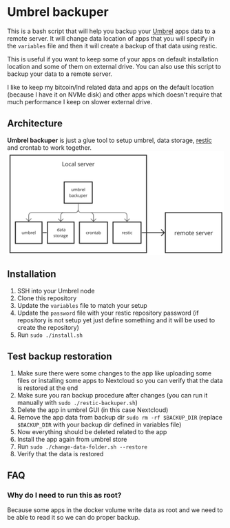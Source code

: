 # Umbrel backuper
This is a bash script that will help you backup your [Umbrel](https://umbrel.com/) apps data to a remote server. It will change data location of apps that you will specify in the `variables` file and then it will create a backup of that data using restic.

This is useful if you want to keep some of your apps on default installation location and some of them on external drive. You can also use this script to backup your data to a remote server.

I like to keep my bitcoin/lnd related data and apps on the default location (because I have it on NVMe disk) and other apps which doesn't require that much performance I keep on slower external drive.

## Architecture
**Umbrel backuper** is just a glue tool to setup umbrel, data storage, [restic](https://restic.net/) and crontab to work together.
![Architecture](img/arch.jpeg)

## Installation
1. SSH into your Umbrel node
2. Clone this repository
3. Update the `variables` file to match your setup
4. Update the `password` file with your restic repository password (if repository is not setup yet just define something and it will be used to create the repository)
5. Run `sudo ./install.sh`

## Test backup restoration
1. Make sure there were some changes to the app like uploading some files or installing some apps to Nextcloud so you can verify that the data is restored at the end
2. Make sure you ran backup procedure after changes (you can run it manually with `sudo ./restic-backuper.sh`)
2. Delete the app in umbrel GUI (in this case Nextcloud)
3. Remove the app data from backup dir `sudo rm -rf $BACKUP_DIR` (replace `$BACKUP_DIR` with your backup dir defined in variables file)
4. Now everything should be deleted related to the app
5. Install the app again from umbrel store
6. Run `sudo ./change-data-folder.sh --restore`
7. Verify that the data is restored


## FAQ
### Why do I need to run this as root?
Because some apps in the docker volume write data as root and we need to be able to read it so we can do proper backup.
